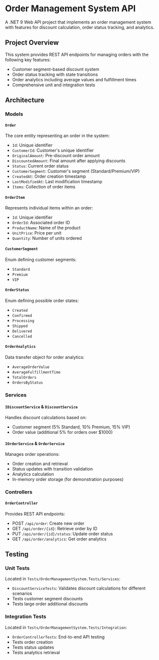 # Order Management System API

A .NET 9 Web API project that implements an order management system with features for discount calculation, order status tracking, and analytics.

## Project Overview

This system provides REST API endpoints for managing orders with the following key features:
- Customer segment-based discount system
- Order status tracking with state transitions
- Order analytics including average values and fulfillment times
- Comprehensive unit and integration tests

## Architecture

### Models

#### `Order`
The core entity representing an order in the system:
- `Id`: Unique identifier
- `CustomerId`: Customer's unique identifier
- `OriginalAmount`: Pre-discount order amount
- `DiscountedAmount`: Final amount after applying discounts
- `Status`: Current order status
- `CustomerSegment`: Customer's segment (Standard/Premium/VIP)
- `CreatedAt`: Order creation timestamp
- `LastModifiedAt`: Last modification timestamp
- `Items`: Collection of order items

#### `OrderItem`
Represents individual items within an order:
- `Id`: Unique identifier
- `OrderId`: Associated order ID
- `ProductName`: Name of the product
- `UnitPrice`: Price per unit
- `Quantity`: Number of units ordered

#### `CustomerSegment`
Enum defining customer segments:
- `Standard`
- `Premium`
- `VIP`

#### `OrderStatus`
Enum defining possible order states:
- `Created`
- `Confirmed`
- `Processing`
- `Shipped`
- `Delivered`
- `Cancelled`

#### `OrderAnalytics`
Data transfer object for order analytics:
- `AverageOrderValue`
- `AverageFulfillmentTime`
- `TotalOrders`
- `OrdersByStatus`

### Services

#### `IDiscountService` & `DiscountService`
Handles discount calculations based on:
- Customer segment (5% Standard, 10% Premium, 15% VIP)
- Order value (additional 5% for orders over $1000)

#### `IOrderService` & `OrderService`
Manages order operations:
- Order creation and retrieval
- Status updates with transition validation
- Analytics calculation
- In-memory order storage (for demonstration purposes)

### Controllers

#### `OrderController`
Provides REST API endpoints:
- POST `/api/order`: Create new order
- GET `/api/order/{id}`: Retrieve order by ID
- PUT `/api/order/{id}/status`: Update order status
- GET `/api/order/analytics`: Get order analytics

## Testing

### Unit Tests
Located in `Tests/OrderManagementSystem.Tests/Services`:
- `DiscountServiceTests`: Validates discount calculations for different scenarios
- Tests customer segment discounts
- Tests large order additional discounts

### Integration Tests
Located in `Tests/OrderManagementSystem.Tests/Integration`:
- `OrderControllerTests`: End-to-end API testing
- Tests order creation
- Tests status updates
- Tests analytics retrieval
